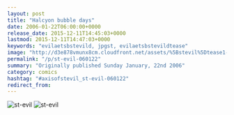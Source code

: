 ```yaml
---
layout: post
title: "Halcyon bubble days"
date: 2006-01-22T06:00:00+0000
release_date: 2015-12-11T14:45:03+0000
lastmod: 2015-12-11T14:47:03+0000
keywords: "evilaetsbstevild, jpgst, evilaetsbstevildtease"
image: "http://d3e878vmunx8cm.cloudfront.net/assets/%5Bstevil%5Dtease1-22-06.jpg"
permalink: "/p/st-evil-060122"
summary: "Originally published Sunday January, 22nd 2006"
category: comics
hashtag: "#axisofstevil_st-evil-060122"
redirect_from:
---
```


![st-evil](http://d3e878vmunx8cm.cloudfront.net/assets/%5Bstevil%5Dtease1-22-06.jpg)
![st-evil](http://d3e878vmunx8cm.cloudfront.net/assets/%5Bstevil%5D1-22-06.jpg)

